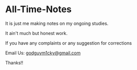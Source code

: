 # All-Time-Notes

It is just me making notes on my ongoing studies. 

It ain't much but honest work.




If you have any complaints or any suggestion for corrections 

Email Us: godguym1cky@gmail.com

Thanks!!